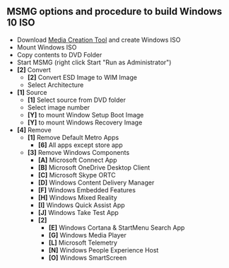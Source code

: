 ## MSMG options and procedure to build Windows 10 ISO

* Download [Media Creation Tool](https://www.microsoft.com/en-gb/software-download/windows10) and create Windows ISO
* Mount Windows ISO
* Copy contents to DVD Folder
* Start MSMG (right click Start "Run as Administrator")
* __[2]__ Convert 
  * __[2]__ Convert ESD Image to WIM Image
  * Select Architecture
* __[1]__ Source
  * __[1]__ Select source from DVD folder
  * Select image number
  * __[Y]__ to mount Window Setup Boot Image
  * __[Y]__ to mount Windows Recovery Image
* __[4]__ Remove 
  * __[1]__ Remove Default Metro Apps 
    * __[6]__ All apps except store app
  * __[3]__ Remove Windows Components
    * __[A]__   Microsoft Connect App
    * __[B]__   Microsoft OneDrive Desktop Client
    * __[C]__   Microsoft Skype ORTC
    * __[D]__   Windows Content Delivery Manager
    * __[F]__   Windows Embedded Features
    * __[H]__   Windows Mixed Reality
    * __[I]__   Windows Quick Assist App
    * __[J]__   Windows Take Test App
    * __[2]__
      * __[E]__   Windows Cortana & StartMenu Search App
      * __[G]__   Windows Media Player
      * __[L]__   Microsoft Telemetry
      * __[N]__   Windows People Experience Host
      * __[O]__   Windows SmartScreen
